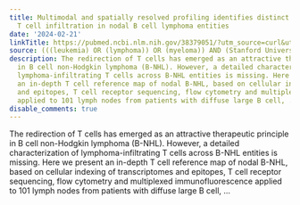 ```yaml
---
title: Multimodal and spatially resolved profiling identifies distinct patterns of
  T cell infiltration in nodal B cell lymphoma entities
date: '2024-02-21'
linkTitle: https://pubmed.ncbi.nlm.nih.gov/38379051/?utm_source=curl&utm_medium=rss&utm_campaign=pubmed-2&utm_content=1Rkszs2HVZ2RHP33OibaNFew6VK-LzjJWTD4GwmLlk8B-wCceh&fc=20220923065203&ff=20240222170755&v=2.18.0.post9+e462414
source: (((leukemia) OR (lymphoma)) OR (myeloma)) AND (Stanford University[Affiliation])
description: The redirection of T cells has emerged as an attractive therapeutic principle
  in B cell non-Hodgkin lymphoma (B-NHL). However, a detailed characterization of
  lymphoma-infiltrating T cells across B-NHL entities is missing. Here we present
  an in-depth T cell reference map of nodal B-NHL, based on cellular indexing of transcriptomes
  and epitopes, T cell receptor sequencing, flow cytometry and multiplexed immunofluorescence
  applied to 101 lymph nodes from patients with diffuse large B cell, ...
disable_comments: true
---
```

The redirection of T cells has emerged as an attractive therapeutic principle in B cell non-Hodgkin lymphoma (B-NHL). However, a detailed characterization of lymphoma-infiltrating T cells across B-NHL entities is missing. Here we present an in-depth T cell reference map of nodal B-NHL, based on cellular indexing of transcriptomes and epitopes, T cell receptor sequencing, flow cytometry and multiplexed immunofluorescence applied to 101 lymph nodes from patients with diffuse large B cell, ...